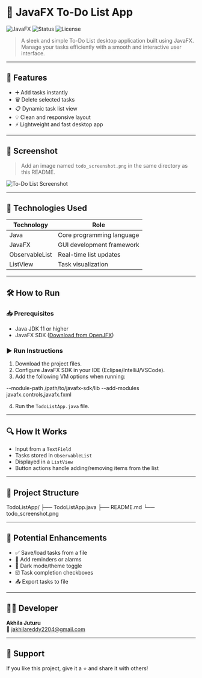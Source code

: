 

# 📝 JavaFX To-Do List App

![JavaFX](https://img.shields.io/badge/JavaFX-GUI-blue) ![Status](https://img.shields.io/badge/Project-Complete-brightgreen) ![License](https://img.shields.io/badge/License-MIT-lightgrey)

> A sleek and simple To-Do List desktop application built using JavaFX.  
> Manage your tasks efficiently with a smooth and interactive user interface.

---

## 🚀 Features

- ➕ Add tasks instantly
- 🗑️ Delete selected tasks
- 📋 Dynamic task list view
- 💡 Clean and responsive layout
- ⚡ Lightweight and fast desktop app

---

## 📸 Screenshot

> Add an image named `todo_screenshot.png` in the same directory as this README.

![To-Do List Screenshot](./todo_screenshot.png)

---

## 🎯 Technologies Used

| Technology      | Role                     |
|-----------------|--------------------------|
| Java            | Core programming language |
| JavaFX          | GUI development framework |
| ObservableList  | Real-time list updates    |
| ListView        | Task visualization        |

---

## 🛠️ How to Run

### 📥 Prerequisites

- Java JDK 11 or higher
- JavaFX SDK ([Download from OpenJFX](https://openjfx.io))

### ▶️ Run Instructions

1. Download the project files.
2. Configure JavaFX SDK in your IDE (Eclipse/IntelliJ/VSCode).
3. Add the following VM options when running:

--module-path /path/to/javafx-sdk/lib --add-modules javafx.controls,javafx.fxml

4. Run the `TodoListApp.java` file.

---

## 🔍 How It Works

- Input from a `TextField`
- Tasks stored in `ObservableList`
- Displayed in a `ListView`
- Button actions handle adding/removing items from the list

---

## 📁 Project Structure

TodoListApp/
├── TodoListApp.java
├── README.md
└── todo_screenshot.png


---

## 📌 Potential Enhancements

- ✅ Save/load tasks from a file
- 🔔 Add reminders or alarms
- 🌙 Dark mode/theme toggle
- ☑️ Task completion checkboxes
- 📤 Export tasks to file

---

## 👨‍💻 Developer

**Akhila Juturu**  
📧 [jakhilareddy2204@gmail.com](mailto:jakhilareddy2204@gmail.com)

---

## 🌟 Support

If you like this project, give it a ⭐ and share it with others!
